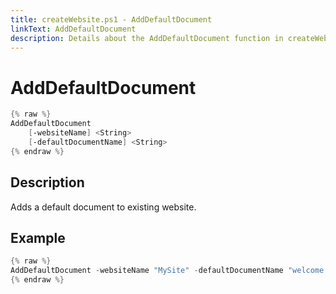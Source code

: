 ```yaml
---
title: createWebsite.ps1 - AddDefaultDocument
linkText: AddDefaultDocument
description: Details about the AddDefaultDocument function in createWebsite.ps1 helper script
---
```


# AddDefaultDocument

```PowerShell
{% raw %}
AddDefaultDocument
    [-websiteName] <String>
    [-defaultDocumentName] <String>
{% endraw %}
```

## Description

Adds a default document to existing website.

## Example

```PowerShell
{% raw %}
AddDefaultDocument -websiteName "MySite" -defaultDocumentName "welcome.htm"
{% endraw %}
```
